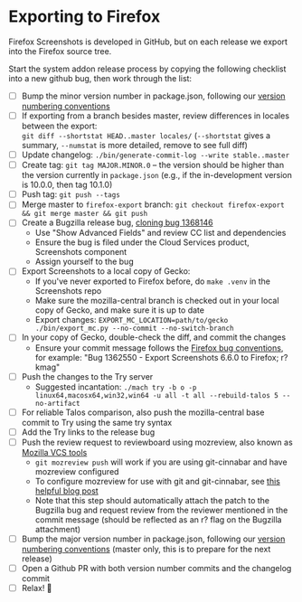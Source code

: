 # Exporting to Firefox

Firefox Screenshots is developed in GitHub, but on each release we export into the Firefox
source tree.

Start the system addon release process by copying the following checklist into a new github bug, then work through the list:

- [ ] Bump the minor version number in package.json, following our [version numbering conventions](https://github.com/mozilla-services/screenshots/issues/2647)
- [ ] If exporting from a branch besides master, review differences in locales between the export: <br> `git diff --shortstat HEAD..master locales/` (`--shortstat` gives a summary, `--numstat` is more detailed, remove to see full diff)
- [ ] Update changelog: `./bin/generate-commit-log --write stable..master`
- [ ] Create tag: `git tag MAJOR.MINOR.0` – the version should be higher than the version currently in `package.json` (e.g., if the in-development version is 10.0.0, then tag 10.1.0)
- [ ] Push tag: `git push --tags`
- [ ] Merge master to `firefox-export` branch: `git checkout firefox-export && git merge master && git push`
- [ ] Create a Bugzilla release bug, [cloning bug 1368146](https://bugzilla.mozilla.org/enter_bug.cgi?format=__default__&product=Cloud%20Services&cloned_bug_id=1368146)
  - Use "Show Advanced Fields" and review CC list and dependencies
  - Ensure the bug is filed under the Cloud Services product, Screenshots component
  - Assign yourself to the bug
- [ ] Export Screenshots to a local copy of Gecko:
  - If you've never exported to Firefox before, do `make .venv` in the Screenshots repo
  - Make sure the mozilla-central branch is checked out in your local copy of Gecko, and make sure it is up to date
  - Export changes: `EXPORT_MC_LOCATION=path/to/gecko ./bin/export_mc.py --no-commit --no-switch-branch`
- [ ] In your copy of Gecko, double-check the diff, and commit the changes
  - Ensure your commit message follows the [Firefox bug conventions](https://mdn.io/Committing_Rules_and_Responsibilities), for example: "Bug 1362550 - Export Screenshots 6.6.0 to Firefox; r?kmag"
- [ ] Push the changes to the Try server
  - Suggested incantation: `./mach try -b o -p linux64,macosx64,win32,win64 -u all -t all --rebuild-talos 5 --no-artifact`
- [ ] For reliable Talos comparison, also push the mozilla-central base commit to Try using the same try syntax
- [ ] Add the Try links to the release bug
- [ ] Push the review request to reviewboard using mozreview, also known as [Mozilla VCS tools](https://mozilla-version-control-tools.readthedocs.io/en/latest/)
  - `git mozreview push` will work if you are using git-cinnabar and have mozreview configured
  - To configure mozreview for use with git and git-cinnabar, see [this helpful blog post](https://sny.no/2016/03/geckogit)
  - Note that this step should automatically attach the patch to the Bugzilla bug and request review from the reviewer mentioned in the commit message (should be reflected as an r? flag on the Bugzilla attachment)
- [ ] Bump the major version number in package.json, following our [version numbering conventions](https://github.com/mozilla-services/screenshots/issues/2647) (master only, this is to prepare for the next release)
- [ ] Open a Github PR with both version number commits and the changelog commit
- [ ] Relax! :beers:
